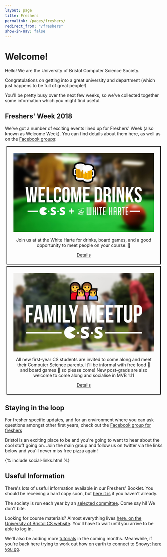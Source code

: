 ```yaml
---
layout: page
title: Freshers
permalink: /pages/freshers/
redirect_from: "/freshers"
show-in-nav: false
---
```


# Welcome!

Hello! We are the University of Bristol Computer Science Society.

Congratulations on getting into a great university and department (which just happens to be full of great people!)

You'll be pretty busy over the next few weeks, so we've collected together some information which you might find useful.

## Freshers' Week 2018

We've got a number of exciting events lined up for Freshers' Week (also known as Welcome Week). You can find details about them here, as well as on the [Facebook groups](#staying-in-the-loop):

<div style="text-align: center; border: 2px solid black; margin: 5px; padding: 20px">
  <a href="https://www.facebook.com/events/1136630049846877/"><img src="/assets/images/contrib/events/2018-9-freshers/welcome-drinks.jpg" style="width:500px"/></a>
  <p>Join us at at the White Harte for drinks, board games, and a good opportunity to meet people on your course. 🍻</p>
  <a href="https://www.facebook.com/events/1008064936065177/">Details</a>
</div>

<div style="text-align: center; border: 2px solid black; margin: 5px; padding: 20px">
  <a href="https://www.facebook.com/events/1136630049846877/"><img src="/assets/images/contrib/events/2018-9-freshers/family-meetup.jpg" style="width:500px"/></a>
  <p>All new first-year CS students are invited to come along and meet their Computer Science parents. It'll be informal with free food 🥪 and board games 🎲 so please come! New post-grads are also welcome to come along and socialise in MVB 1.11</p>
  <a href="https://www.facebook.com/events/1136630049846877/">Details</a>
</div>

## Staying in the loop

For fresher specific updates, and for an environment where you can ask questions amongst other first years, check out the [Facebook group for freshers](https://www.facebook.com/groups/BristolCS2018/?hc_location=group)

Bristol is an exciting place to be and you're going to want to hear about the cool stuff going on. Join the main group and follow us on twitter via the links below and you'll never miss free pizza again!

{% include social-links.html %}

## Useful Information

There's lots of useful information available in our Freshers' Booklet. You should be receiving a hard copy soon, but [here it is](https://drive.google.com/file/d/13TDrIpra9e8VHeubmNHxgXFOp8tKOL0K/view) if you haven't already.

The society is run each year by an [selected committee](/contact/). Come say hi! We don't bite.

Looking for course materials? Almost everything lives [here, on the University of Bristol CS website](http://www.cs.bris.ac.uk/Teaching/). You'll have to wait until you arrive to be able to log in.

We'll also be adding more [tutorials](/tutorials/) in the coming months. Meanwhile, if you're back here trying to work out how on earth to connect to Snowy: [here you go](/tutorials/ssh-into-snowy/).
